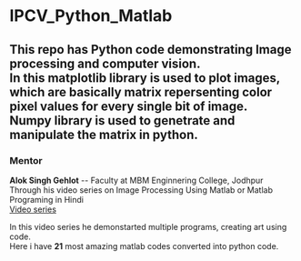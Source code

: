 # IPCV_Python_Matlab
This repo has Python code demonstrating Image processing and computer vision.</br>
In this matplotlib library is used to plot images, which are basically matrix repersenting color pixel values for every single bit of image.</br>
Numpy library is used to genetrate and manipulate the matrix in python.
-----------
### Mentor

**Alok Singh Gehlot** -- Faculty at MBM Enginnering College, Jodhpur </br>
Through his video series on Image Processing Using Matlab or Matlab Programing in Hindi </br>
[Video series](https://youtube.com/playlist?list=PL6G0RjixRx3xgzxqjRdZIoLLpzhyLFTXk)

In this video series he demonstarted multiple programs, creating art using code.</br>
Here i have **21** most amazing matlab codes converted into python code.
